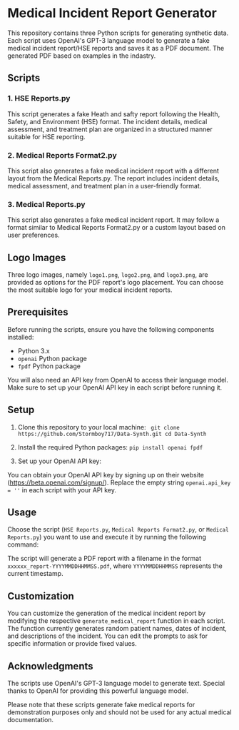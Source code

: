 # Medical Incident Report Generator

This repository contains three Python scripts for generating synthetic data. Each script uses OpenAI's GPT-3 language model to generate a fake medical incident report/HSE reports and saves it as a PDF document. The generated PDF based on examples in the indastry.

## Scripts

### 1. HSE Reports.py

This script generates a fake Heath and safty  report following the Health, Safety, and Environment (HSE) format. The incident details, medical assessment, and treatment plan are organized in a structured manner suitable for HSE reporting.

### 2. Medical Reports Format2.py

This script also generates a fake medical incident report with a different layout from the Medical Reports.py. The report includes incident details, medical assessment, and treatment plan in a user-friendly format.

### 3. Medical Reports.py

This script also generates a fake medical incident report. It may follow a format similar to Medical Reports Format2.py or a custom layout based on user preferences.

## Logo Images

Three logo images, namely `logo1.png`, `logo2.png`, and `logo3.png`, are provided as options for the PDF report's logo placement. You can choose the most suitable logo for your medical incident reports.

## Prerequisites

Before running the scripts, ensure you have the following components installed:

- Python 3.x
- `openai` Python package
- `fpdf` Python package

You will also need an API key from OpenAI to access their language model. Make sure to set up your OpenAI API key in each script before running it.

## Setup

1. Clone this repository to your local machine:
`  git clone https://github.com/Stormboy717/Data-Synth.git
cd Data-Synth `  
3. Install the required Python packages:
` pip install openai fpdf `

4. Set up your OpenAI API key:

You can obtain your OpenAI API key by signing up on their website (https://beta.openai.com/signup/). Replace the empty string `openai.api_key = ''` in each script with your API key.

## Usage

Choose the script (`HSE Reports.py`, `Medical Reports Format2.py`, or `Medical Reports.py`) you want to use and execute it by running the following command:

The script will generate a PDF report with a filename in the format `xxxxxx_report-YYYYMMDDHHMMSS.pdf`, where `YYYYMMDDHHMMSS` represents the current timestamp.

## Customization

You can customize the generation of the medical incident report by modifying the respective `generate_medical_report` function in each script. The function currently generates random patient names, dates of incident, and descriptions of the incident. You can edit the prompts to ask for specific information or provide fixed values.

## Acknowledgments

The scripts use OpenAI's GPT-3 language model to generate text. Special thanks to OpenAI for providing this powerful language model.

Please note that these scripts generate fake medical reports for demonstration purposes only and should not be used for any actual medical documentation.




